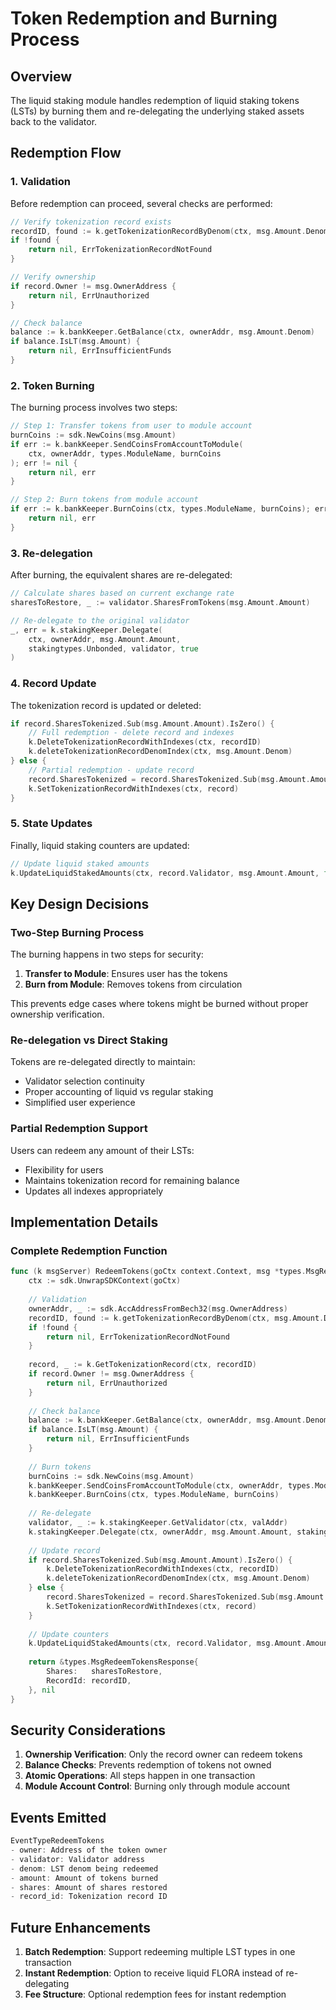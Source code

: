 # Token Redemption and Burning Process

## Overview

The liquid staking module handles redemption of liquid staking tokens (LSTs) by burning them and re-delegating the underlying staked assets back to the validator.

## Redemption Flow

### 1. Validation

Before redemption can proceed, several checks are performed:

```go
// Verify tokenization record exists
recordID, found := k.getTokenizationRecordByDenom(ctx, msg.Amount.Denom)
if !found {
    return nil, ErrTokenizationRecordNotFound
}

// Verify ownership
if record.Owner != msg.OwnerAddress {
    return nil, ErrUnauthorized
}

// Check balance
balance := k.bankKeeper.GetBalance(ctx, ownerAddr, msg.Amount.Denom)
if balance.IsLT(msg.Amount) {
    return nil, ErrInsufficientFunds
}
```

### 2. Token Burning

The burning process involves two steps:

```go
// Step 1: Transfer tokens from user to module account
burnCoins := sdk.NewCoins(msg.Amount)
if err := k.bankKeeper.SendCoinsFromAccountToModule(
    ctx, ownerAddr, types.ModuleName, burnCoins
); err != nil {
    return nil, err
}

// Step 2: Burn tokens from module account
if err := k.bankKeeper.BurnCoins(ctx, types.ModuleName, burnCoins); err != nil {
    return nil, err
}
```

### 3. Re-delegation

After burning, the equivalent shares are re-delegated:

```go
// Calculate shares based on current exchange rate
sharesToRestore, _ := validator.SharesFromTokens(msg.Amount.Amount)

// Re-delegate to the original validator
_, err = k.stakingKeeper.Delegate(
    ctx, ownerAddr, msg.Amount.Amount, 
    stakingtypes.Unbonded, validator, true
)
```

### 4. Record Update

The tokenization record is updated or deleted:

```go
if record.SharesTokenized.Sub(msg.Amount.Amount).IsZero() {
    // Full redemption - delete record and indexes
    k.DeleteTokenizationRecordWithIndexes(ctx, recordID)
    k.deleteTokenizationRecordDenomIndex(ctx, msg.Amount.Denom)
} else {
    // Partial redemption - update record
    record.SharesTokenized = record.SharesTokenized.Sub(msg.Amount.Amount)
    k.SetTokenizationRecordWithIndexes(ctx, record)
}
```

### 5. State Updates

Finally, liquid staking counters are updated:

```go
// Update liquid staked amounts
k.UpdateLiquidStakedAmounts(ctx, record.Validator, msg.Amount.Amount, false)
```

## Key Design Decisions

### Two-Step Burning Process

The burning happens in two steps for security:
1. **Transfer to Module**: Ensures user has the tokens
2. **Burn from Module**: Removes tokens from circulation

This prevents edge cases where tokens might be burned without proper ownership verification.

### Re-delegation vs Direct Staking

Tokens are re-delegated directly to maintain:
- Validator selection continuity
- Proper accounting of liquid vs regular staking
- Simplified user experience

### Partial Redemption Support

Users can redeem any amount of their LSTs:
- Flexibility for users
- Maintains tokenization record for remaining balance
- Updates all indexes appropriately

## Implementation Details

### Complete Redemption Function

```go
func (k msgServer) RedeemTokens(goCtx context.Context, msg *types.MsgRedeemTokens) (*types.MsgRedeemTokensResponse, error) {
    ctx := sdk.UnwrapSDKContext(goCtx)
    
    // Validation
    ownerAddr, _ := sdk.AccAddressFromBech32(msg.OwnerAddress)
    recordID, found := k.getTokenizationRecordByDenom(ctx, msg.Amount.Denom)
    if !found {
        return nil, ErrTokenizationRecordNotFound
    }
    
    record, _ := k.GetTokenizationRecord(ctx, recordID)
    if record.Owner != msg.OwnerAddress {
        return nil, ErrUnauthorized
    }
    
    // Check balance
    balance := k.bankKeeper.GetBalance(ctx, ownerAddr, msg.Amount.Denom)
    if balance.IsLT(msg.Amount) {
        return nil, ErrInsufficientFunds
    }
    
    // Burn tokens
    burnCoins := sdk.NewCoins(msg.Amount)
    k.bankKeeper.SendCoinsFromAccountToModule(ctx, ownerAddr, types.ModuleName, burnCoins)
    k.bankKeeper.BurnCoins(ctx, types.ModuleName, burnCoins)
    
    // Re-delegate
    validator, _ := k.stakingKeeper.GetValidator(ctx, valAddr)
    k.stakingKeeper.Delegate(ctx, ownerAddr, msg.Amount.Amount, stakingtypes.Unbonded, validator, true)
    
    // Update record
    if record.SharesTokenized.Sub(msg.Amount.Amount).IsZero() {
        k.DeleteTokenizationRecordWithIndexes(ctx, recordID)
        k.deleteTokenizationRecordDenomIndex(ctx, msg.Amount.Denom)
    } else {
        record.SharesTokenized = record.SharesTokenized.Sub(msg.Amount.Amount)
        k.SetTokenizationRecordWithIndexes(ctx, record)
    }
    
    // Update counters
    k.UpdateLiquidStakedAmounts(ctx, record.Validator, msg.Amount.Amount, false)
    
    return &types.MsgRedeemTokensResponse{
        Shares:   sharesToRestore,
        RecordId: recordID,
    }, nil
}
```

## Security Considerations

1. **Ownership Verification**: Only the record owner can redeem tokens
2. **Balance Checks**: Prevents redemption of tokens not owned
3. **Atomic Operations**: All steps happen in one transaction
4. **Module Account Control**: Burning only through module account

## Events Emitted

```go
EventTypeRedeemTokens
- owner: Address of the token owner
- validator: Validator address
- denom: LST denom being redeemed  
- amount: Amount of tokens burned
- shares: Amount of shares restored
- record_id: Tokenization record ID
```

## Future Enhancements

1. **Batch Redemption**: Support redeeming multiple LST types in one transaction
2. **Instant Redemption**: Option to receive liquid FLORA instead of re-delegating
3. **Fee Structure**: Optional redemption fees for instant redemption